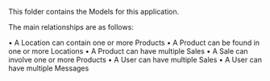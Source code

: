 This folder contains the Models for this application.


The main relationships are as follows:

• A Location can contain one or more Products
• A Product can be found in one or more Locations
• A Product can have multiple Sales
• A Sale can involve one or more Products
• A User can have multiple Sales
• A User can have multiple Messages
